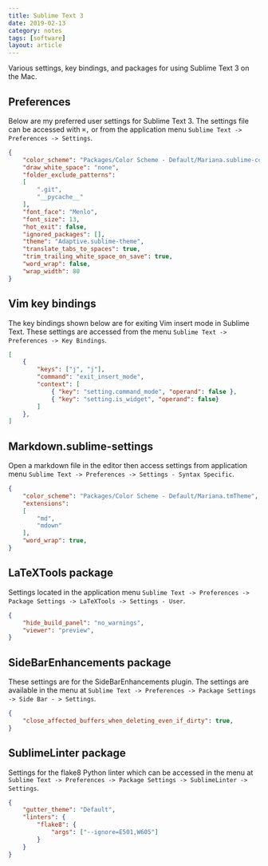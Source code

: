 ```yaml
---
title: Sublime Text 3
date: 2019-02-13
category: notes
tags: [software]
layout: article
---
```


Various settings, key bindings, and packages for using Sublime Text 3 on the Mac.

## Preferences

Below are my preferred user settings for Sublime Text 3. The settings file can be accessed with `⌘,` or from the application menu `Sublime Text -> Preferences -> Settings`.

```json
{
    "color_scheme": "Packages/Color Scheme - Default/Mariana.sublime-color-scheme",
    "draw_white_space": "none",
    "folder_exclude_patterns":
    [
        ".git",
        "__pycache__"
    ],
    "font_face": "Menlo",
    "font_size": 13,
    "hot_exit": false,
    "ignored_packages": [],
    "theme": "Adaptive.sublime-theme",
    "translate_tabs_to_spaces": true,
    "trim_trailing_white_space_on_save": true,
    "word_wrap": false,
    "wrap_width": 80
}
```

## Vim key bindings

The key bindings shown below are for exiting Vim insert mode in Sublime Text. These settings are accessed from the menu `Sublime Text -> Preferences -> Key Bindings`.

```json
[
    {
        "keys": ["j", "j"],
        "command": "exit_insert_mode",
        "context": [
            { "key": "setting.command_mode", "operand": false },
            { "key": "setting.is_widget", "operand": false}
        ]
    },
]
```

## Markdown.sublime-settings

Open a markdown file in the editor then access settings from application menu `Sublime Text -> Preferences -> Settings - Syntax Specific`.

```json
{
    "color_scheme": "Packages/Color Scheme - Default/Mariana.tmTheme",
    "extensions":
    [
        "md",
        "mdown"
    ],
    "word_wrap": true,
}
```

## LaTeXTools package

Settings located in the application menu `Sublime Text -> Preferences -> Package Settings -> LaTeXTools -> Settings - User`.

```json
{
    "hide_build_panel": "no_warnings",
    "viewer": "preview",
}
```

## SideBarEnhancements package

These settings are for the SideBarEnhancements plugin. The settings are available in the menu at `Sublime Text -> Preferences -> Package Settings -> Side Bar - > Settings`.

```json
{
    "close_affected_buffers_when_deleting_even_if_dirty": true,
}
```

## SublimeLinter package

Settings for the flake8 Python linter which can be accessed in the menu at `Sublime Text -> Preferences -> Package Settings -> SublimeLinter -> Settings`.

```json
{
    "gutter_theme": "Default",
    "linters": {
        "flake8": {
            "args": ["--ignore=E501,W605"]
        }
    }
}
```
